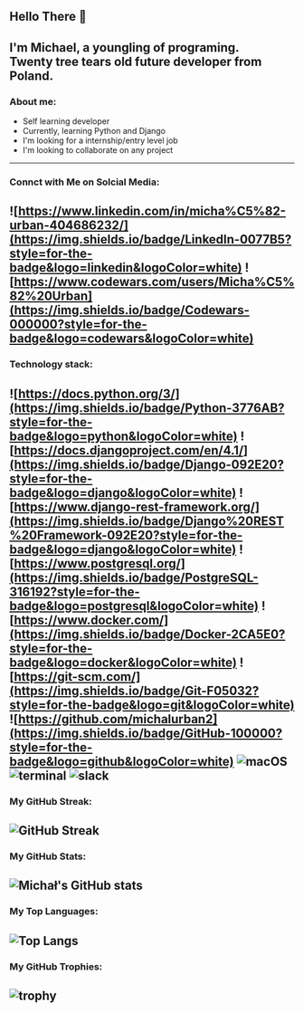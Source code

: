 ## Hello There 👋

I'm Michael, a youngling of programing. 
<br>
Twenty tree tears old future developer from Poland.
---
### About me: 
- Self learning developer
- Currently, learning Python and Django
- I'm looking for a internship/entry level job
- I'm looking to collaborate on any project
---
### Connct with Me on Solcial Media:
![https://www.linkedin.com/in/micha%C5%82-urban-404686232/](https://img.shields.io/badge/LinkedIn-0077B5?style=for-the-badge&logo=linkedin&logoColor=white)
![https://www.codewars.com/users/Micha%C5%82%20Urban](https://img.shields.io/badge/Codewars-000000?style=for-the-badge&logo=codewars&logoColor=white)
---
### Technology stack:
![https://docs.python.org/3/](https://img.shields.io/badge/Python-3776AB?style=for-the-badge&logo=python&logoColor=white)
![https://docs.djangoproject.com/en/4.1/](https://img.shields.io/badge/Django-092E20?style=for-the-badge&logo=django&logoColor=white)
![https://www.django-rest-framework.org/](https://img.shields.io/badge/Django%20REST%20Framework-092E20?style=for-the-badge&logo=django&logoColor=white)
![https://www.postgresql.org/](https://img.shields.io/badge/PostgreSQL-316192?style=for-the-badge&logo=postgresql&logoColor=white)
![https://www.docker.com/](https://img.shields.io/badge/Docker-2CA5E0?style=for-the-badge&logo=docker&logoColor=white)
![https://git-scm.com/](https://img.shields.io/badge/Git-F05032?style=for-the-badge&logo=git&logoColor=white)
![https://github.com/michalurban2](https://img.shields.io/badge/GitHub-100000?style=for-the-badge&logo=github&logoColor=white)
![macOS](https://img.shields.io/badge/macOS-000000?style=for-the-badge&logo=apple&logoColor=white)
![terminal](https://img.shields.io/badge/terminal-000000?style=for-the-badge&logo=terminal&logoColor=white)
![slack](https://img.shields.io/badge/slack-000000?style=for-the-badge&logo=slack&logoColor=white)
---
### My GitHub Streak:
![GitHub Streak](https://github-readme-streak-stats.herokuapp.com/?user=michalurban2&theme=radical)
---
### My GitHub Stats:
![Michał's GitHub stats](https://github-readme-stats.vercel.app/api?username=michalurban2&show_icons=true&theme=radical)
---
### My Top Languages:
![Top Langs](https://github-readme-stats.vercel.app/api/top-langs/?username=michalurban2&theme=radical)
---

### My GitHub Trophies:
![trophy](https://github-profile-trophy.vercel.app/?username=michalurban2&theme=radical)
---

[//]: # (I have experience working on several programming projects, including [insert specific project names or types of projects].)

[//]: # (My skills in [insert specific programming language or tool] are particularly strong, and I have also worked with [insert other languages or tools you have used].)

[//]: # (I am passionate about [insert your specific interests in programming or development], and I hope to continue growing my expertise in these areas.)

[//]: # (My career goals include [insert specific goals, such as working at a particular company or in a specific industry].)

[//]: # (In addition to Python and Django, I have completed courses or certifications in [insert relevant courses or certifications].)

[//]: # (When I'm not programming, I enjoy [insert your personal hobbies or interests that relate to programming, such as participating in hackathons or attending tech meetups].)